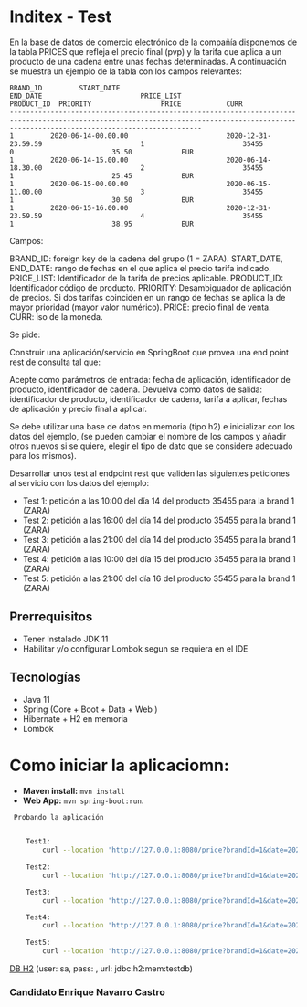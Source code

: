 # Inditex - Test


En la base de datos de comercio electrónico de la compañía disponemos de la tabla PRICES que refleja el precio final
(pvp) y la tarifa que aplica a un producto de una cadena entre unas fechas determinadas. A continuación se muestra un
ejemplo de la tabla con los campos relevantes:

```
BRAND_ID         START_DATE                                    END_DATE                        PRICE_LIST                   PRODUCT_ID  PRIORITY                 PRICE           CURR
-------------------------------------------------------------------------------------------------------------------------------------------------------------------------------------------
1         2020-06-14-00.00.00                        2020-12-31-23.59.59                        1                        35455                0                        35.50            EUR
1         2020-06-14-15.00.00                        2020-06-14-18.30.00                        2                        35455                1                        25.45            EUR
1         2020-06-15-00.00.00                        2020-06-15-11.00.00                        3                        35455                1                        30.50            EUR
1         2020-06-15-16.00.00                        2020-12-31-23.59.59                        4                        35455                1                        38.95            EUR
```

Campos:

BRAND_ID: foreign key de la cadena del grupo (1 = ZARA). START_DATE, END_DATE: rango de fechas en el que aplica el
precio tarifa indicado. PRICE_LIST: Identificador de la tarifa de precios aplicable. PRODUCT_ID: Identificador código de
producto. PRIORITY: Desambiguador de aplicación de precios. Si dos tarifas coinciden en un rango de fechas se aplica la
de mayor prioridad (mayor valor numérico). PRICE: precio final de venta. CURR: iso de la moneda.

Se pide:

Construir una aplicación/servicio en SpringBoot que provea una end point rest de consulta tal que:

Acepte como parámetros de entrada: fecha de aplicación, identificador de producto, identificador de cadena. Devuelva
como datos de salida: identificador de producto, identificador de cadena, tarifa a aplicar, fechas de aplicación y
precio final a aplicar.

Se debe utilizar una base de datos en memoria (tipo h2) e inicializar con los datos del ejemplo, (se pueden cambiar el
nombre de los campos y añadir otros nuevos si se quiere, elegir el tipo de dato que se considere adecuado para los
mismos).

Desarrollar unos test al endpoint rest que validen las siguientes peticiones al servicio con los datos del ejemplo:

* Test 1: petición a las 10:00 del día 14 del producto 35455 para la brand 1 (ZARA)
* Test 2: petición a las 16:00 del día 14 del producto 35455 para la brand 1 (ZARA)
* Test 3: petición a las 21:00 del día 14 del producto 35455 para la brand 1 (ZARA)
* Test 4: petición a las 10:00 del día 15 del producto 35455 para la brand 1 (ZARA)
* Test 5: petición a las 21:00 del día 16 del producto 35455 para la brand 1 (ZARA)

## Prerrequisitos

* Tener Instalado JDK 11
* Habilitar y/o configurar Lombok segun se requiera en el IDE

## Tecnologías

- Java 11
- Spring (Core + Boot + Data + Web )
- Hibernate + H2 en memoria
- Lombok 

# Como iniciar la aplicaciomn:
- **Maven install:**  `mvn install`
- **Web App:** `mvn spring-boot:run`.


```sh
 Probando la aplicación


    Test1:
        curl --location 'http://127.0.0.1:8080/price?brandId=1&date=2020-06-14T10:00:00&productId=35455'
    
    Test2:
        curl --location 'http://127.0.0.1:8080/price?brandId=1&date=2020-06-14T16:00:00&productId=35455'

    Test3:
        curl --location 'http://127.0.0.1:8080/price?brandId=1&date=2020-06-14T21:00:00&productId=35455'

    Test4:
        curl --location 'http://127.0.0.1:8080/price?brandId=1&date=2020-06-15T10:00:00&productId=35455'
    
    Test5:
        curl --location 'http://127.0.0.1:8080/price?brandId=1&date=2020-06-16T21:00:00&productId=35455'
```    

[DB H2](http://localhost:8098/h2-console) (user: sa, pass: , url: jdbc:h2:mem:testdb)

### Candidato Enrique Navarro Castro

